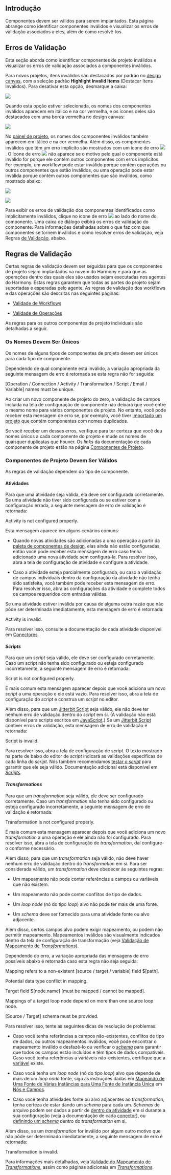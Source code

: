 [//]: # (Validade de Componentes)
[//]: # (This is a translation of Version 9, published on August 4, 2021.)

## Introdução

Componentes devem ser válidos para serem implantados. Esta página abrange como identificar componentes inválidos e visualizar os erros de validação associados a eles, além de como resolvê-los.


## Erros de Validação

Esta seção aborda como identificar componentes de projeto inválidos e visualizar os erros de validação associados a componentes inválidos.

Para novos projetos, itens inválidos são destacados por padrão no [design canvas](https://success.jitterbit.com/display/CS/Design+Canvas?showLanguage=pt_BR), com a seleção padrão **Highlight Invalid Items** (Destacar Itens Inválidos). Para desativar esta opção, desmarque a caixa:

<span class="confluence-embedded-file-wrapper"><img src="https://docs-source.jitterbit.com/cs/design-canvas/highlight-invalid-items.png" class="confluence-embedded-image confluence-external-resource" data-image-src="https://docs-source.jitterbit.com/cs/design-canvas/highlight-invalid-items.png" /></span>

Quando esta opção estiver selecionada, os nomes dos componentes inválidos aparecem em itálico e na cor vermelha, e os ícones deles são destacados com uma borda vermelha no design canvas:

<span class="confluence-embedded-file-wrapper"><img src="https://docs-source.jitterbit.com/cs/design-canvas/operation_invalid.png" class="confluence-embedded-image confluence-external-resource" data-image-src="https://docs-source.jitterbit.com/cs/design-canvas/operation_invalid.png" /></span>

No [painel de projeto](https://success.jitterbit.com/display/CS/Project+Pane?showLanguage=pt_BR), os nomes dos componentes inválidos também aparecem em itálico e na cor vermelha. Além disso, os componentes inválidos que têm um erro implícito são mostrados com um ícone de erro <span class="confluence-embedded-file-wrapper"><img src="https://docs-source.jitterbit.com/common/icons/error.png" class="confluence-embedded-image confluence-external-resource" /></span>. O ícone de erro <span class="confluence-embedded-file-wrapper"><img src="https://docs-source.jitterbit.com/common/icons/error.png" class="confluence-embedded-image confluence-external-resource" /></span> não aparece se o motivo pelo qual o componente está inválido for porque ele contém outros componentes com erros implícitos. For exemplo, um workflow pode estar inválido porque contém operações ou outros componentes que estão inválidos, ou uma operação pode estar inválida porque contém outros componentes que são inválidos, como mostrado abaixo:

<span class="confluence-embedded-file-wrapper"><img src="https://docs-source.jitterbit.com/cs/project-pane/workflows/invalid_components.png" class="confluence-embedded-image confluence-external-resource" data-image-src="https://docs-source.jitterbit.com/cs/project-pane/workflows/invalid_components.png" /></span>

<span class="confluence-embedded-file-wrapper"><img src="https://docs-source.jitterbit.com/cs/project-pane/components/invalid.png" class="confluence-embedded-image confluence-external-resource" data-image-src="https://docs-source.jitterbit.com/cs/project-pane/components/invalid.png" /></span>

Para exibir os erros de validação dos componentes identificados como implicitamente inválidos, clique no ícone de erro <span class="confluence-embedded-file-wrapper"><img src="https://docs-source.jitterbit.com/common/icons/error.png" class="confluence-embedded-image confluence-external-resource" /></span> ao lado do nome do componente. Uma caixa de diálogo exibirá os erros de validação do componente. Para informações detalhadas sobre o que faz com que componentes se tornem inválidos e como resolver erros de validação, veja Regras [de Validação](https://success.jitterbit.com/display/CS/Component+Validity?showLanguage=pt_BR#ComponentValidity-validity-rules), abaixo.


## Regras de Validação

Certas regras de validação devem ser seguidas para que os componentes de projeto sejam implantados na nuvem do Harmony e para que as operações dentro das quais eles são usados sejam executadas nos agentes do Harmony. Estas regras garantem que todas as partes do projeto sejam suportadas e esperadas pelo agente. As regras de validação dos workflows e das operações são descritas nas seguintes páginas:

-   [Validade de Workflows](https://success.jitterbit.com/display/CS/Workflow+Validity?showLanguage=pt_BR)

-   [Validade de Operações](https://success.jitterbit.com/display/CS/Operation+Validity?showLanguage=pt_BR)

As regras para os outros componentes de projeto individuais são detalhadas a seguir.

### Os Nomes Devem Ser Únicos

Os nomes de alguns tipos de componentes de projeto devem ser únicos para cada tipo de componente.

Dependendo de qual componente está inválido, a variação apropriada da seguinte mensagem de erro é retornada se esta regra não for seguida:

\[Operation / Connection / Activity / Transformation / Script / Email / Variable\] names must be unique.

Ao criar um novo componente de projeto do zero, a validação de campos incluída na tela de configuração de componente não deixará que você entre o mesmo nome para vários componentes de projeto. No entanto, você pode receber esta mensagem de erro se, por exemplo, você tiver [importado um projeto](https://success.jitterbit.com/display/CS/Project+Exports+and+Imports?showLanguage=pt_BR) que contém componentes com nomes duplicados.

Se você receber um desses erros, verifique para ter certeza que você deu nomes únicos a cada componente do projeto e mude os nomes de quaisquer duplicatas que houver. Os *links* da documentação de cada componente de projeto estão na página [Componentes de Projeto](https://success.jitterbit.com/display/CS/Project+Components?showLanguage=pt_BR).

### Componentes de Projeto Devem Ser Válidos

As regras de validação dependem do tipo de componente.

#### Atividades

Para que uma atividade seja válida, ela deve ser configurada corretamente. Se uma atividade não tiver sido configurada ou se estiver com a configuração errada, a seguinte mensagem de erro de validação é retornada:

Activity is not configured properly.

Esta mensagem aparece em alguns cenários comuns:

-   Quando novas atividades são adicionadas a uma operação a partir da [paleta de componentes de design](https://success.jitterbit.com/display/CS/Design+Component+Palette?showLanguage=pt_BR), elas ainda não estão configuradas, então você pode receber esta mensagem de erro caso tenha adicionado uma nova atividade sem configurá-la. Para resolver isso, abra a tela de configuração de atividade e configure a atividade.

-   Caso a atividade esteja parcialmente configurada, ou caso a validação de campos individuais dentro da configuração da atividade não tenha sido satisfeita, você também pode receber esta mensagem de erro. Para resolver isso, abra as configurações da atividade e complete todos os campos requeridos com entradas válidas.

Se uma atividade estiver inválida por causa de alguma outra razão que não pôde ser determinada imediatamente, esta mensagem de erro é retornada:

Activity is invalid.

Para resolver isso, consulte a documentação de cada atividade disponível em [Conectores](https://success.jitterbit.com/display/CS/Connectors?showLanguage=pt_BR).

#### *Scripts*

Para que um *script* seja válido, ele deve ser configurado corretamente. Caso um script não tenha sido configurado ou esteja configurado incorretamente, a seguinte mensagem de erro é retornada:

Script is not configured properly.

É mais comum esta mensagem aparecer depois que você adiciona um novo *script* a uma operação e ele está vazio. Para resolver isso, abra a tela de configuração do *script* e construa um *script* no editor.

Além disso, para que um [Jitterbit Script](https://success.jitterbit.com/display/CS/Jitterbit+Script?showLanguage=pt_BR) seja válido, ele não deve ter nenhum erro de validação dentro do *script* em si. (A validação não está disponível para scripts escritos em [JavaScript](https://success.jitterbit.com/display/CS/JavaScript?showLanguage=pt_BR).) Se um [Jitterbit Script](https://success.jitterbit.com/display/CS/Jitterbit+Script?showLanguage=pt_BR) contiver erros de validação, esta mensagem de erro de validação é retornada:

Script is invalid.

Para resolver isso, abra a tela de configuração de *script*. O texto mostrado na parte de baixo do editor de *script* indicará as validações específicas de cada linha do *script*. Nós também recomendamos [testar o *script*](https://success.jitterbit.com/display/CS/Script+Testing?showLanguage=pt_BR) para garantir que ele seja válido. Documentação adicional está disponível em [*Scripts*](https://success.jitterbit.com/display/CS/Scripts?showLanguage=pt_BR).

#### *Transformations*

Para que um *transformation* seja válido, ele deve ser configurado corretamente. Caso um *transformation* não tenha sido configurado ou esteja configurado incorretamente, a seguinte mensagem de erro de validação é retornada:

Transformation is not configured properly.

É mais comum esta mensagem aparecer depois que você adiciona um novo *transformation* a uma operação e ele ainda não foi configurado. Para resolver isso, abra a tela de configuração de *transformation*, daí configure-o conforme necessário.

Além disso, para que um *transformation* seja válido, não deve haver nenhum erro de validação dentro do *transformation* em si. Para ser considerada válido, um *transformation* deve obedecer às seguintes regras:

-   Um mapeamento não pode conter referências a campos ou variáveis que não existem.

-   Um mapeamento não pode conter conflitos de tipo de dados.

-   Um *loop node* (nó do tipo *loop*) alvo não pode ter mais de uma fonte.

-   Um *schema* deve ser fornecido para uma atividade fonte ou alvo adjacente.

Além disso, certos campos alvo podem exigir mapeamento, ou podem não permitir mapeamento. Mapeamentos inválidos são visualmente indicados dentro da tela de configuração de transformação (veja [Validação de Mapeamento de *Transformations*](https://success.jitterbit.com/display/CS/Transformation+Mapping+Validity?showLanguage=pt_BR)).

Dependendo do erro, a variação apropriada das mensagens de erro possíveis abaixo é retornada caso esta regra não seja seguida:

Mapping refers to a non-existent \[source / target / variable\] field $\[path\].

Potential data type conflict in mapping.

Target field $\[node.name\] \[must be mapped / cannot be mapped\].

Mappings of a target loop node depend on more than one source loop node.

\[Source / Target\] schema must be provided.

Para resolver isso, tente as seguintes dicas de resolução de problemas:

-   Caso você tenha referências a campos não-existentes, conflitos de tipo de dados, ou outros mapeamentos inválidos, você pode encontrar o mapeamento inválido e desfazê-lo ou verificar o [*schema*](https://success.jitterbit.com/display/CS/Schemas?showLanguage=pt_BR) para garantir que todos os campos estão incluídos e têm tipos de dados compatíveis. Caso você tenha referências a variáveis não-existentes, certifique que a [variável](https://success.jitterbit.com/display/CS/Variables?showLanguage=pt_BR) existe.

-   Caso você tenha um *loop node* (nó do tipo *loop*) alvo que depende de mais de um *loop node* fonte, siga as instruções dadas em [Mapeando de Uma Fonte de Várias Instâncias para Uma Fonte de Instância Única](https://success.jitterbit.com/display/CS/Nodes+and+Fields?showLanguage=pt_BR#NodesandFields-multi-source) em [Nós e Campos](https://success.jitterbit.com/display/CS/Nodes+and+Fields?showLanguage=pt_BR).

-   Caso você tenha atividades fonte ou alvo adjacentes ao *transformation*, tenha certeza de estar dando um *schema* para cada um. *Schemas* de arquivo podem ser dados a partir de [dentro da atividade](https://success.jitterbit.com/display/CS/Schemas+Defined+in+an+Activity?showLanguage=pt_BR) em si durante a sua configuração (veja a documentação de cada [conector](https://success.jitterbit.com/display/CS/Connectors?showLanguage=pt_BR)), ou [definindo um *schema*](https://success.jitterbit.com/display/CS/Schemas+Defined+in+a+Transformation?showLanguage=pt_BR) dentro do *transformation* em si.

Além disso, se um *transformation* for inválido por algum outro motivo que não pôde ser determinado imediatamente, a seguinte mensagem de erro é retornada:

Transformation is invalid.

Para informações mais detalhadas, veja [Validade do Mapeamento de *Transformations*](https://success.jitterbit.com/display/CS/Transformation+Mapping+Validity?showLanguage=pt_BR), assim como páginas adicionais em [*Transformations*](https://success.jitterbit.com/display/CS/Transformations?showLanguage=pt_BR).
